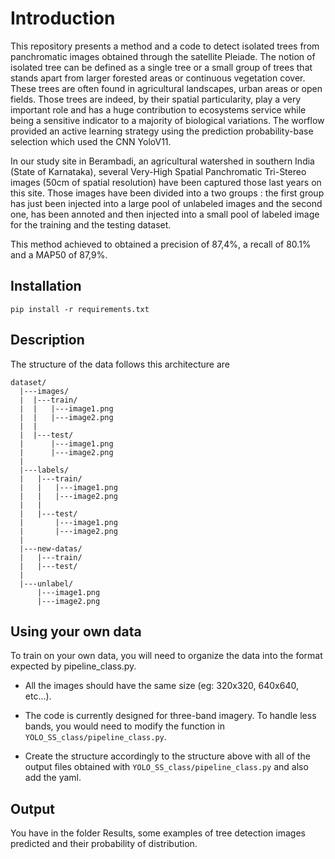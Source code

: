 # Introduction

This repository presents a method and a code to detect isolated trees from panchromatic images obtained through the satellite Pleiade.
The notion of isolated tree can be defined as a single tree or a small group of trees that stands apart from larger forested areas or continuous vegetation cover. These trees are often found in agricultural landscapes, urban areas or open fields.
Those trees are indeed, by their spatial particularity, play a very important role and has a huge contribution to ecosystems service while being a sensitive indicator to a majority of biological variations.
The worflow provided an active learning strategy using the prediction probability-base selection which used the CNN YoloV11.

In our study site in Berambadi, an agricultural watershed in southern India (State of Karnataka), several Very-High Spatial Panchromatic Tri-Stereo images (50cm of spatial resolution) have been captured those last years on this site. 
Those images have been divided into a two groups : the first group has just been injected into a large pool of unlabeled images and the second one, has been annoted and then injected into a small pool of labeled image for the training and the testing dataset.

This method achieved to obtained a precision of 87,4%, a recall of 80.1% and a MAP50 of 87,9%.

## Installation

    pip install -r requirements.txt

## Description

The structure of the data follows this architecture are 

    dataset/
      |---images/
      |  |---train/
      |  |   |---image1.png
      |  |   |---image2.png
      |  |
      |  |---test/
      |      |---image1.png
      |      |---image2.png     
      |
      |---labels/
      |   |---train/
      |   |   |---image1.png
      |   |   |---image2.png
      |   |
      |   |---test/
      |       |---image1.png
      |       |---image2.png  
      |   
      |---new-datas/
      |   |---train/
      |   |---test/
      |
      |---unlabel/
          |---image1.png
          |---image2.png


## Using your own data

To train on your own data, you will need to organize the data into the format expected by pipeline_class.py.

* All the images should have the same size (eg: 320x320, 640x640, etc...).

* The code is currently designed for three-band imagery. To handle less bands, you would need to modify the function in `YOLO_SS_class/pipeline_class.py`.

* Create the structure accordingly to the structure above with all of the output files obtained with `YOLO_SS_class/pipeline_class.py` and also add the yaml.
## Output

You have in the folder Results, some examples of tree detection images predicted and their probability of distribution.



